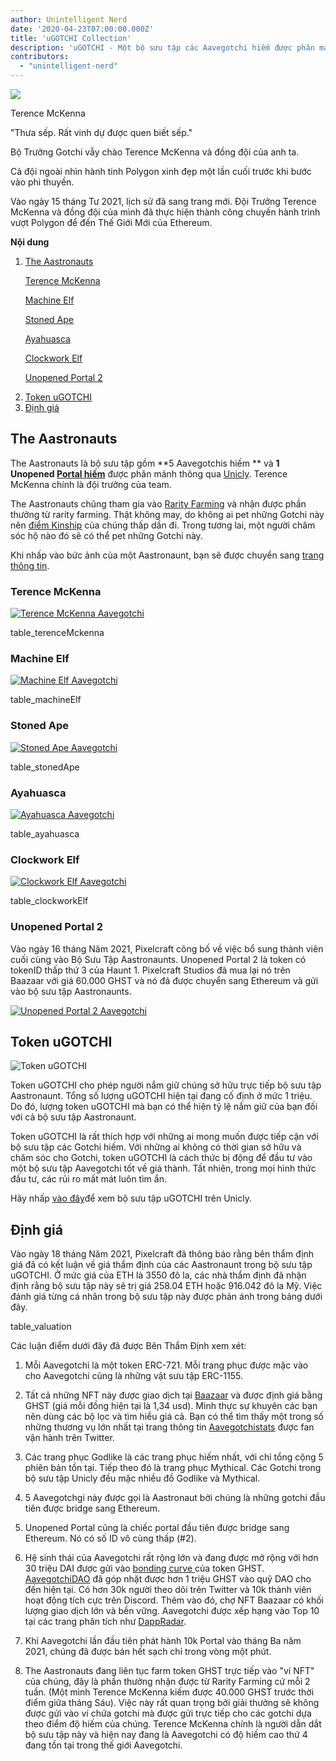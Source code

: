 ```yaml
---
author: Unintelligent Nerd
date: '2020-04-23T07:00:00.000Z'
title: 'uGOTCHI Collection'
description: 'uGOTCHI - Một bộ sưu tập các Aavegotchi hiếm được phân mảnh thông qua Unicly'
contributors:
  - "unintelligent-nerd"
---
```


<div class="headerImageContainer">
<img class="headerImage" src="/ugotchi/terence-mckenna.svg">
<p class="headerImageText">Terence McKenna</p>
</div>

"Thưa sếp. Rất vinh dự được quen biết sếp."

Bộ Trưởng Gotchi vẫy chào Terence McKenna và đồng đội của anh ta.

Cả đội ngoài nhìn hành tinh Polygon xinh đẹp một lần cuối trước khi bước vào phi thuyền.

Vào ngày 15 tháng Tư 2021, lịch sử đã sang trang mới. Đội Trưởng Terence McKenna và đồng đội của mình đã thực hiện thành công chuyến hành trình vượt Polygon để đến Thế Giới Mới của Ethereum.

<div class="contentsBox">

**Nội dung**

<ol>
<li><a href=#the-aastronauts>The Aastronauts</a></li>
<p><a href=#terence-mckenna>Terence McKenna</a></p>
<p><a href=#machine-elf>Machine Elf</a></p>
<p><a href=#stoned-ape>Stoned Ape</a></p>
<p><a href=#ayahuasca>Ayahuasca</a></p>
<p><a href=#clockwork-elf>Clockwork Elf</a></p>
<p><a href=#unopened-portal-2>Unopened Portal 2</a></p>
<li><a href=#ugotchi-token>Token uGOTCHI</a></li>
<li><a href=#valuation>Định giá</a></li>
</ol>

</div>

## The Aastronauts

The Aastronauts là bộ sưu tập gồm  **5 Aavegotchis hiếm ** và **1 Unopened [Portal hiếm](/portals)** được phân mảnh thông qua [Unicly](https://www.unic.ly/). Terence McKenna chính là đội trưởng của team.

The Aastronauts chũng tham gia vào [Rarity Farming](/rarity-farming) và nhận được phần thưởng từ rarity farming. Thật không may, do không ai pet những Gotchi này nên [điểm Kinship](/traits#kinship) của chúng thấp dần đi. Trong tương lai, một người chăm sóc hộ nào đó sẽ có thể pet những Gotchi này.

Khi nhấp vào bức ảnh của một Aastronaunt, bạn sẽ được chuyển sang [trang thông tin](/aavegotchi-profile).

### Terence McKenna

<a href="https://aavegotchi.com/gotchi/1549" target="_blank"><img src = "/ugotchi/terence-mckenna.svg" alt = "Terence McKenna Aavegotchi"></a>

table_terenceMckenna

### Machine Elf

<a href="https://aavegotchi.com/gotchi/8062" target="_blank"><img src = "/ugotchi/machine-elf.svg" alt = "Machine Elf Aavegotchi"></a>

table_machineElf

### Stoned Ape

<a href="https://aavegotchi.com/gotchi/4479" target="_blank"><img src = "/ugotchi/stoned-ape.svg" alt = "Stoned Ape Aavegotchi"></a>

table_stonedApe

### Ayahuasca

<a href="https://aavegotchi.com/gotchi/9106" target="_blank"><img src = "/ugotchi/ayahuasca.svg" alt = "Ayahuasca Aavegotchi"></a>

table_ayahuasca

### Clockwork Elf

<a href="https://aavegotchi.com/gotchi/1306" target="_blank"><img src = "/ugotchi/clockwork-elf.svg" alt = "Clockwork Elf Aavegotchi"></a>

table_clockworkElf

### Unopened Portal 2

Vào ngày 16 tháng Năm 2021, Pixelcraft công bố về việc bổ sung thành viên cuối cùng vào Bộ Sưu Tập Aastronaunts. Unopened Portal 2 là token có tokenID thấp thứ 3 của Haunt 1. Pixelcraft Studios đã mua lại nó trên Baazaar với giá 60.000 GHST và nó đã được chuyển sang Ethereum và gửi vào bộ sưu tập Aastronaunts.

<a href="https://aavegotchi.com/portal/2" target="_blank"><img src = "/ugotchi/unopened-portal-2.svg" alt = "Unopened Portal 2 Aavegotchi"></a>

## Token uGOTCHI

<img src = "/ugotchi/ugotchi-token.svg" alt = "Token uGOTCHI" />

Token uGOTCHI cho phép người nắm giữ chúng sở hữu trực tiếp bộ sưu tập Aastronaunt. Tổng số lượng uGOTCHI hiện tại đang cố định ở mức 1 triệu. Do đó, lượng token uGOTCHI mà bạn có thể hiện tỷ lệ nắm giữ của bạn đối với cả bộ sưu tập Aastronaunt.

Token uGOTCHI là rất thích hợp với những ai mong muốn được tiếp cận với bộ sưu tập các Gotchi hiếm. Với những ai không có thời gian sở hữu và chăm sóc cho Gotchi, token uGOTCHI là cách thức bị động để đầu tư vào một bộ sưu tập Aavegotchi tốt về giá thành. Tất nhiên, trong mọi hình thức đầu tư, các rủi ro mất mát luôn tìm ẩn.

Hãy nhấp [vào đây](https://www.app.unic.ly/#/utoken-contract/0x30c2a84aed6db30e31cf4d7059b1836c12c68068)để xem bộ sưu tập uGOTCHI trên Unicly.

## Định giá

Vào ngày 18 tháng Năm 2021, Pixelcraft đã thông báo rằng bên thẩm định giá đã có kết luận về giá thẩm định của các Aastronaunt trong bộ sưu tập uGOTCHI. Ở mức giá của ETH là 3550 đô la, các nhà thẩm định đã nhận định rằng bộ sưu tập này sẽ trị giá 258.04 ETH hoặc 916.042 đô la Mỹ. Việc đánh giá từng cá nhân trong bộ sưu tập này được phản ánh trong bảng dưới đây.

table_valuation

Các luận điểm dưới đây đã được Bên Thẩm Định xem xét:

1. Mỗi Aavegotchi là một token ERC-721. Mỗi trang phục được mặc vào cho Aavegotchi cũng là những vật sưu tập ERC-1155.

2. Tất cả những NFT này được giao dịch tại [Baazaar](/baazaar) và được định giá bằng GHST (giá mỗi đồng hiện tại là 1,34 usd). Mình thực sự khuyên các bạn nên dùng các bộ lọc và tìm hiểu giá cả. Bạn có thể tìm thấy một trong số những thương vụ lớn nhất tại trang thông tin [Aavegotchistats](https://twitter.com/GotchiStats)  được fan vận hành trên Twitter.

3. Các trang phục Godlike là các trang phục hiếm nhất, với chỉ tổng cộng 5 phiên bản tồn tại. Tiếp theo đó là trang phục Mythical. Các Gotchi trong bộ sưu tập Unicly đều mặc nhiều đồ Godlike và Mythical.

4. 5 Aavegotchgi này được gọi là Aastronaut bởi chúng là những gotchi đầu tiên được bridge sang Ethereum.

5. Unopened Portal cũng là chiếc portal đầu tiên được bridge sang Ethereum. Nó có số ID vô cùng thấp (#2).

6. Hệ sinh thái của Aavegotchi rất rộng lớn và đang được mở rộng với hơn 30 triệu DAI được gửi vào [bonding curve ](/curve) của token GHST. [AavegotchiDAO](/dao) đã góp nhặt được hơn 1 triệu GHST vào quỹ DAO cho đến hiện tại. Có hơn 30k người theo dõi trên Twitter và 10k thành viên hoạt động tích cực trên Discord. Thêm vào đó, chợ NFT Baazaar có khối lượng giao dịch lớn và bền vững. Aavegotchi được xếp hạng vào Top 10 tại các trang phân tích như [DappRadar](https://dappradar.com/).

7. Khi Aavegotchi lần đầu tiên phát hành 10k Portal vào tháng Ba năm 2021, chúng đã được bán hết sạch chỉ trong vòng một phút.

8. The Aastronauts đang liên tục farm token GHST trực tiếp vào "ví NFT" của chúng, đây là phần thưởng nhận được từ Rarity Farming cứ mỗi 2 tuần. (Một mình Terence McKenna kiếm được 40.000 GHST trước thời điểm giữa tháng Sáu). Việc này rất quan trọng bởi giải thưởng sẽ không được gửi vào ví chứa gotchi mà được gửi trực tiếp cho các gotchi dựa theo điểm độ hiếm của chúng. Terence McKenna chính là người dẫn dắt bộ sưu tập này và hiện nay đang là Aavegotchi có độ hiếm cao thứ 4 đang tồn tại trong thế giới Aavegotchi.
